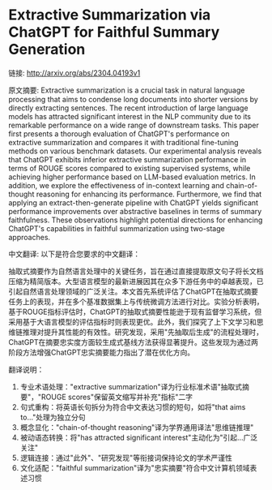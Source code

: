 # Extractive Summarization via ChatGPT for Faithful Summary Generation

链接: http://arxiv.org/abs/2304.04193v1

原文摘要:
Extractive summarization is a crucial task in natural language processing
that aims to condense long documents into shorter versions by directly
extracting sentences. The recent introduction of large language models has
attracted significant interest in the NLP community due to its remarkable
performance on a wide range of downstream tasks. This paper first presents a
thorough evaluation of ChatGPT's performance on extractive summarization and
compares it with traditional fine-tuning methods on various benchmark datasets.
Our experimental analysis reveals that ChatGPT exhibits inferior extractive
summarization performance in terms of ROUGE scores compared to existing
supervised systems, while achieving higher performance based on LLM-based
evaluation metrics. In addition, we explore the effectiveness of in-context
learning and chain-of-thought reasoning for enhancing its performance.
Furthermore, we find that applying an extract-then-generate pipeline with
ChatGPT yields significant performance improvements over abstractive baselines
in terms of summary faithfulness. These observations highlight potential
directions for enhancing ChatGPT's capabilities in faithful summarization using
two-stage approaches.

中文翻译:
以下是符合您要求的中文翻译：

抽取式摘要作为自然语言处理中的关键任务，旨在通过直接提取原文句子将长文档压缩为精简版本。大型语言模型的最新进展因其在众多下游任务中的卓越表现，已引起自然语言处理领域的广泛关注。本文首先系统评估了ChatGPT在抽取式摘要任务上的表现，并在多个基准数据集上与传统微调方法进行对比。实验分析表明，基于ROUGE指标评估时，ChatGPT的抽取式摘要性能逊于现有监督学习系统，但采用基于大语言模型的评估指标时则表现更优。此外，我们探究了上下文学习和思维链推理对提升其性能的有效性。研究发现，采用"先抽取后生成"的流程处理时，ChatGPT在摘要忠实度方面较生成式基线方法获得显著提升。这些发现为通过两阶段方法增强ChatGPT忠实摘要能力指出了潜在优化方向。

翻译说明：
1. 专业术语处理："extractive summarization"译为行业标准术语"抽取式摘要"，"ROUGE scores"保留英文缩写并补充"指标"二字
2. 句式重构：将英语长句拆分为符合中文表达习惯的短句，如将"that aims to..."处理为独立分句
3. 概念显化："chain-of-thought reasoning"译为学界通用译法"思维链推理"
4. 被动语态转换：将"has attracted significant interest"主动化为"引起...广泛关注"
5. 逻辑连接：通过"此外"、"研究发现"等衔接词保持论文的学术严谨性
6. 文化适配："faithful summarization"译为"忠实摘要"符合中文计算机领域表述习惯
